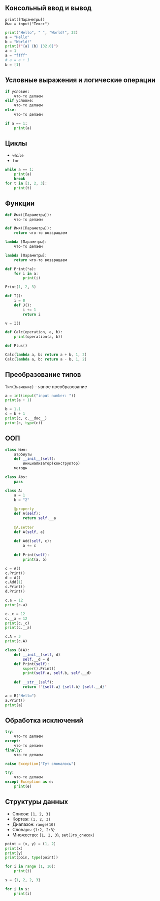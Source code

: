## Консольный ввод и вывод
`print([Параметры])`  
`Имя = input("Текст")`
```python
print("Hello", " ", "World!", 32)
a = "Hello"
b = "World!"
print(f"{a} {b} {32.0}")
a = 1
a = "ffff"
# a = a + 1
b = [1]
```
## Условные выражения и логические операции
```python
if условие:
	что-то делаем
elif условие:
	что-то делаем
else:
	что-то делаем
```
  
```python
if a == 1:
	print(a)
```
## Циклы
- `while`
- `for`
```python
while a == 1:
	print(a)
	break
for t in [1, 2, 3]:
	print(t)
```
## Функции
```python
def Имя([Параметры]):
	что-то делаем

def Имя([Параметры]):
	return что-то возвращаем

lambda [Параметры]:
	что-то делаем

lambda [Параметры]:
	return что-то возвращаем
```
  
```python
def Print(*a):
	for i in a:
		print(i)

Print(1, 2, 3)

def I():
	i = 0
	def J():
		i += 1
		return i

v = I()

def Calc(operation, a, b):
	print(operation(a, b))

def Plus()

Calc(lambda a, b: return a + b, 1, 2)
Calc(lambda a, b: return a - b, 1, 2)
```
## Преобразование типов
`Тип(Значение)` - явное преобразование
```python
a = int(input("input number: "))
print(a + 1)

b = 1.1
с = b + 1
print(c, c.__doc__)
print(c, type(c))
```
## ООП
```python
class Имя:
	атрбиуты
	def __init__(self):
		инициализатор(конструктор)
	методы
```
  
```python
class Abs:
	pass

class A:
	a = 1
	b = "2"
	
	@property
	def A(self):
		return self.__a 
	
	@A.setter
	def A(self, a)
	
	def Add(self, c):
		a += c
	
	def Print(self):
		print(a, b)

c = A()
c.Print()
d = A()
c.Add(1)
c.Print()
d.Print()

c.a = 12
print(c.a)

c._c = 12
c.__a = 12
print(c._c)
print(c.__a)

c.A = 3
print(c.A)

class B(A):
	def __init__(self, d)
		self.__d = d
	def Print(self):
		super().Print()
		print(self.a, self.b, self.__d)
	
	def __str__(self):
		return f"{self.a} {self.b} {self.__d}"

a = B("Hello")
a.Print()
print(a)
```
## Обработка исключений
```python
try:
	что-то делаем
except:
	что-то делаем
finally:
	что-то делаем

raise Exception("Тут сломалось")

try:
	что-то делаем
except Exception as e:
	print(e)
```
## Структуры данных
- Список: `[1, 2, 3]`
- Кортеж: `(1, 2, 3)`
- Диапазон: `range(10)`
- Словарь: `{1:2, 2:3}`
- Множество: `{1, 2, 3}`, `set(Это_список)`
  
```python
point = (x, y) = (1, 2)
print(x)
print(y)
print(poin, type(point))

for i in range (1, 10):
	print(i)

s = {1, 2, 2, 3}

for i in s:
	print(i)
```